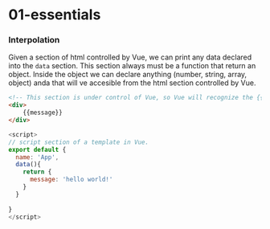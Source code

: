 # 01-essentials

### Interpolation

Given a section of html controlled by Vue, we can print any data declared into the ```data``` section. This section always must be a function that return an object. Inside the object we can declare anything (number, string, array, object) anda that will ve accesible from the html section controlled by Vue.

```html
<!-- This section is under control of Vue, so Vue will recognize the {{ }} operator and will process what it's inside -->
<div>
    {{message}}
</div>
```

```javascript
<script>
// script section of a template in Vue.
export default {
  name: 'App',
  data(){
    return {
      message: 'hello world!'
    }
  }
  
}
</script>
```